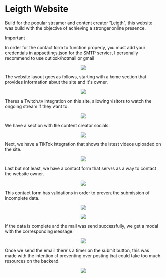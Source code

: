 <h1 align="left">Leigth Website</h1>
<p align="left">
Build for the popular streamer and content creator "Leigth", this website was build with the objective of achieving a stronger online presence.
</p>

> [!IMPORTANT]  
> In order for the contact form to function properly, you must add your credentials in appsettings.json for the SMTP service, I personally recommend to use outlook/hotmail or gmail

<p align="center">
    <img src="/Screenshots/0-SMTP-Settings.png">
</p>

<p align="left">
The website layout goes as follows, starting with a home section that provides information about the site and it's owner.
</p>

<p align="center">
    <img src="/Screenshots/1-Home.png">
</p>

<p align="left">
Theres a Twitch.tv integration on this site, allowing visitors to watch the ongoing stream if they want to.
</p>

<p align="center">
    <img src="/Screenshots/2-Stream.png">
</p>

<p align="left">
We have a section with the content creator socials.
</p>

<p align="center">
    <img src="/Screenshots/3-Socials.png">
</p>

<p align="left">
Next, we have a TikTok integration that shows the latest videos uploaded on the site.
</p>

<p align="center">
    <img src="/Screenshots/4-TikTok.png">
</p>
<p align="left">
Last but not least, we have a contact form that serves as a way to contact the website owner.
</p>

<p align="center">
    <img src="/Screenshots/5-Contact.png">
</p>

<p align="left">
This contact form has validations in order to prevent the submission of incomplete data.
</p>

<p align="center">
    <img src="/Screenshots/6-Contact-Validations.png">
</p>

<p align="center">
    <img src="/Screenshots/7-Contact-Correct.png/">
</p>

<p align="left">
If the data is complete and the mail was send successfully, we get a modal with the corresponding message. 
</p>

<p align="center">
    <img src="/Screenshots/8-Contact-Modal.png">
</p>

<p align="left">
Once we send the email, there's a timer on the submit button, this was made with the intention of preventing over posting that could take too much resources on the backend.
</p>

<p align="center">
    <img src="/Screenshots/9-Contact-Avoid-OverPosting.png">
</p>
